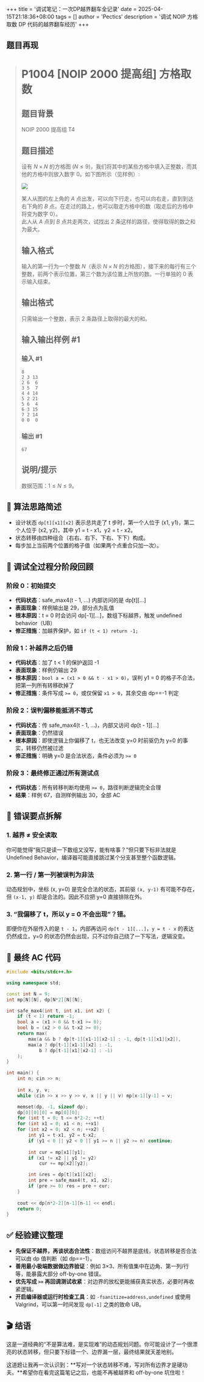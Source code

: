 +++
title = '调试笔记：一次DP越界翻车全记录'
date = 2025-04-15T21:18:36+08:00
tags = []
author = 'Pectics'
description = '调试 NOIP 方格取数 DP 代码的越界翻车经历'
+++

## 题目再现

> # P1004 [NOIP 2000 提高组] 方格取数
>
> ## 题目背景
>
> NOIP 2000 提高组 T4
>
> ## 题目描述
>
> 设有 $N \times N$ 的方格图 $(N \le 9)$，我们将其中的某些方格中填入正整数，而其他的方格中则放入数字 $0$。如下图所示（见样例）:
>
> ![](https://cdn.luogu.com.cn/upload/image_hosting/0bpummja.png)
>
> 某人从图的左上角的 $A$ 点出发，可以向下行走，也可以向右走，直到到达右下角的 $B$ 点。在走过的路上，他可以取走方格中的数（取走后的方格中将变为数字 $0$）。  
> 此人从 $A$ 点到 $B$ 点共走两次，试找出 $2$ 条这样的路径，使得取得的数之和为最大。
>
> ## 输入格式
>
> 输入的第一行为一个整数 $N$（表示 $N \times N$ 的方格图），接下来的每行有三个整数，前两个表示位置，第三个数为该位置上所放的数。一行单独的 $0$ 表示输入结束。
>
> ## 输出格式
>
> 只需输出一个整数，表示 $2$ 条路径上取得的最大的和。
>
> ## 输入输出样例 #1
>
> ### 输入 #1
>
> ```
> 8
> 2 3 13
> 2 6  6
> 3 5  7
> 4 4 14
> 5 2 21
> 5 6  4
> 6 3 15
> 7 2 14
> 0 0  0
> ```
>
> ### 输出 #1
>
> ```
> 67
> ```
>
> ## 说明/提示
>
> 数据范围：$1\le N\le 9$。

## 🧠 算法思路简述

- 设计状态 `dp[t][x1][x2]` 表示总共走了 t 步时，第一个人位于 (x1, y1)，第二个人位于 (x2, y2)，其中 y1 = t - x1，y2 = t - x2。
- 状态转移由四种组合（右右、右下、下右、下下）构成。
- 每步加上当前两个位置的格子值（如果两个点重合只加一次）。

## 🧭 调试全过程分阶段回顾

### 阶段 0：初始提交

- **代码状态**：safe_max4(t - 1, ...) 内部访问的是 dp[t][...]
- **表面现象**：样例输出是 29，部分点为乱值
- **根本原因**：t = 0 时会访问 dp[-1][...]，数组下标越界，触发 undefined behavior（UB）
- **修正措施**：加越界保护，如 `if (t < 1) return -1;`

### 阶段 1：补越界之后仍错

- **代码状态**：加了 t < 1 的保护返回 -1
- **表面现象**：样例仍输出 29
- **根本原因**：`bool a = (x1 > 0 && t - x1 > 0)`，误判 y1 = 0 的格子不合法，把第一列所有转移砍掉了
- **修正措施**：条件写成 `>= 0`，或仅保留 `x1 > 0`，其余交由 dp==-1 判定

### 阶段 2：误判偏移能抵消不等式

- **代码状态**：传 safe_max4(t - 1, ...)，内部又访问 dp[t - 1][...]
- **表面现象**：仍然错误
- **根本原因**：即使逻辑上你偏移了 t，也无法改变 y=0 时前驱仍为 y=0 的事实，转移仍然被过滤
- **修正措施**：明确 y=0 是合法状态，条件必须为 `>= 0`

### 阶段 3：最终修正通过所有测试点

- **代码状态**：所有转移判断均使用 `>= 0`，路径判断逻辑完全合理
- **结果**：样例 67，自测样例输出 30，全部 AC

## 🧱 错误要点拆解

### 1. 越界 ≠ 安全读取

你可能觉得“我只是读一下数组又没写，能有啥事？”但只要下标非法就是 Undefined Behavior，编译器可能直接跳过某个分支甚至整个函数逻辑。

### 2. 第一行 / 第一列被误判为非法

动态规划中，坐标 (x, y=0) 是完全合法的状态，其前驱 `(x, y-1)` 有可能不存在，但 `(x-1, y)` 却是合法的。因此不应把 y=0 直接排除在外。

### 3. “我偏移了 t，所以 y = 0 不会出现”？错。

即便你在外层传入的是 `t - 1`，内部再访问 `dp[t - 1][...]`，`y = t - x` 的表达仍然成立，y=0 的状态仍然会出现，只不过你自己绕了一下写法，逻辑没变。

## 🎯 最终 AC 代码

```cpp
#include <bits/stdc++.h>

using namespace std;

const int N = 9;
int mp[N][N], dp[N*2][N][N];

int safe_max4(int t, int x1, int x2) {
	if (t < 1) return -1;
	bool a = (x1 > 0 && t-x1 >= 0);
	bool b = (x2 > 0 && t-x2 >= 0);
	return max(
		max(a && b ? dp[t-1][x1-1][x2-1] : -1, dp[t-1][x1][x2]),
		max(a ? dp[t-1][x1-1][x2] : -1,
			b ? dp[t-1][x1][x2-1] : -1)
	);
}

int main() {
	int n; cin >> n;
	
	int x, y, v;
	while (cin >> x >> y >> v, x || y || v) mp[x-1][y-1] = v;

	memset(dp, -1, sizeof dp);
	dp[0][0][0] = mp[0][0];
	for (int t = 0; t <= n*2-2; ++t)
	for (int x1 = 0; x1 < n; ++x1)
	for (int x2 = 0; x2 < n; ++x2) {
		int y1 = t-x1, y2 = t-x2;
		if (y1 < 0 || y2 < 0 || y1 >= n || y2 >= n) continue;
		
		int cur = mp[x1][y1];
		if (x1 != x2 || y1 != y2)
			cur += mp[x2][y2];

		int &res = dp[t][x1][x2];
		int pre = safe_max4(t, x1, x2);
		if (pre >= 0) res = pre + cur;
	}
	
	cout << dp[n*2-2][n-1][n-1] << endl;
	return 0;
}
```

## ✅ 经验建议整理

- **先保证不越界，再谈状态合法性**：数组访问不越界是底线，状态转移是否合法可以由 dp 值判断（如 dp==-1）。
- **善用最小极端数据做边界验证**：例如 3×3、所有值集中在边角、第一列/行等，能暴露大部分 off-by-one 错误。
- **优先写成 `>=` 再回调测试收紧**：对边界的放松更能捕获真实状态，必要时再收紧逻辑。
- **开启编译器或运行时检查工具**：如 `-fsanitize=address,undefined` 或使用 Valgrind，可以第一时间发现 `dp[-1]` 之类的致命 UB。

## 🎬 结语

这是一道经典的“不是算法难，是实现难”的动态规划问题。你可能设计了一个很漂亮的状态转移，但只要下标错一个、边界漏一层，最终结果就天差地别。

这道题让我再一次认识到：**写对一个状态转移不难，写对所有边界才是硬功夫。**希望你在看完这篇笔记之后，也能不再被越界和 off-by-one 坑住啦！